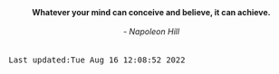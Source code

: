 
<div align="center"><b><span>Whatever your mind can conceive and believe, it can achieve.</span></b><br><br><i> - Napoleon Hill</i></div>
<br><br><kbd>Last updated:Tue Aug 16 12:08:52 2022</kbd>